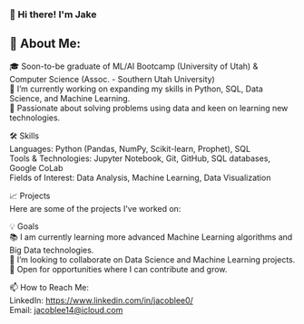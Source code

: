 ### 👋 Hi there! I'm Jake
## 🌱 About Me:

🎓 Soon-to-be graduate of ML/AI Bootcamp (University of Utah) & Computer Science (Assoc. - Southern Utah University)  
🔭 I’m currently working on expanding my skills in Python, SQL, Data Science, and Machine Learning.  
🌟 Passionate about solving problems using data and keen on learning new technologies.  

🛠️ Skills  
Languages: Python (Pandas, NumPy, Scikit-learn, Prophet), SQL  
Tools & Technologies: Jupyter Notebook, Git, GitHub, SQL databases, Google CoLab  
Fields of Interest: Data Analysis, Machine Learning, Data Visualization  

📈 Projects  
Here are some of the projects I've worked on:  

💡 Goals  
📚 I am currently learning more advanced Machine Learning algorithms and Big Data technologies.  
👯 I’m looking to collaborate on Data Science and Machine Learning projects.  
🤝 Open for opportunities where I can contribute and grow.  

📫 How to Reach Me:  
LinkedIn: https://www.linkedin.com/in/jacoblee0/  
Email: jacoblee14@icloud.com  
